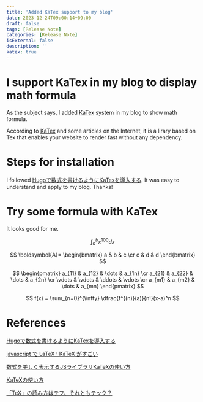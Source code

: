 ```yaml
---
title: 'Added KaTex support to my blog'
date: 2023-12-24T09:00:14+09:00
draft: false
tags: [Release Note]
categories: [Release Note]
isExternal: false
description: ''
katex: true
---
```


# I support KaTex in my blog to display math formula

As the subject says, I added [KaTex](https://katex.org/) system in my blog to show math formula.

According to [KaTex](https://katex.org/) and some articles on the Internet, it is a lirary based on Tex that enables your website to render fast without any dependency. 



# Steps for installation

I followed [Hugoで数式を書けるようにKaTexを導入する](https://blog.takanabe.tokyo/2023/02/08c885eb-04d0-468d-b710-ca1b6d0b3c92/). It was easy to understand and apply to my blog. Thanks!

# Try some formula with KaTex

It looks good for me.

$$
\int_{a}^{b} x^{100} dx
$$

$$
\boldsymbol{A}=
\begin{bmatrix}
   a & b & c \cr
   c & d & d
\end{bmatrix}
$$

$$
\begin{pmatrix} 
  a_{11} & a_{12} & \dots  & a_{1n} \cr
  a_{21} & a_{22} & \dots  & a_{2n} \cr
  \vdots & \vdots & \ddots & \vdots \cr
  a_{m1} & a_{m2} & \dots  & a_{mn}
\end{pmatrix}
$$

$$
f(x) = \sum_{n=0}^{\infty} \dfrac{f^{(n)}(a)}{n!}(x-a)^n
$$


# References

[Hugoで数式を書けるようにKaTexを導入する](https://blog.takanabe.tokyo/2023/02/08c885eb-04d0-468d-b710-ca1b6d0b3c92/)

[javascript で LaTeX : KaTeX がすごい](https://lesguillemets.github.io/blog/2014/09/18/katex0.html)

[数式を美しく表示するJSライブラリKaTeXの使い方](https://toach.biz/blog/getting-started-with-katex/)

[KaTeXの使い方](https://manabitimes.jp/katex)

[「TeX」の読み方はテフ、それともテック？](http://www.kksanshusha.jp/booklab/archives/1184)

